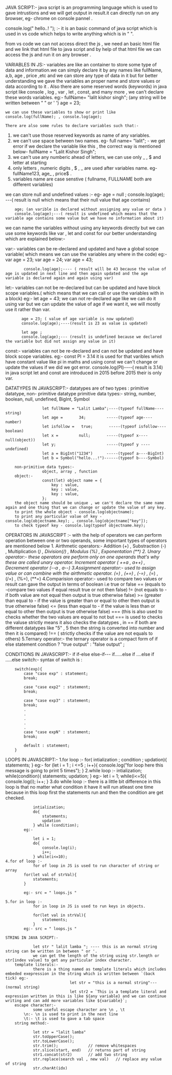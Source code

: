 JAVA SCRIPT:-
            java script is an programming language which is used to gave intrustions and we will get output in result.it can directly run on any browser, eg- chrome on console pannel .

console.log(" hello..! "); :-
                it is an basic command of java script which is used in vs code which helps to write anything which is in " ".

from vs code we can not access direct the js , we need an basic html file and we link that html file to java script and by help of that html file we can access the js and run it on any browser .

VARIABLES IN JS:-
                variables are like an container to store some type of data and information.we can simply declare it by any names like fullName, a,b, age , price ,etc and we can store any type of data in it but for better understanding we gave the variables an proper name and store values or data according to it . Also there are some reserved words (keywords) in java script like console , log , var , let , const, and many more , we can't declare these words variables.
                eg:- fullName= "lalit kishor singh"; (any string will be written between " " or ' ')
                     age = 23;

    we can use these variables to show or print like console.log(fullName); , console.log(age);

    There are also some rules to declare variables such that:-
1.  we can't use those reserved keywords as name of any variables.
2.  we can't use space between two names.
    eg- full name= "lalit"; - we get error if we declare the variable like this , the correct way is mentioned below-
        fullName = "Lalit Kishor Singh";
3. we can't use any numberic ahead of letters, we can use only _ , $ and letter at starting 
4. only letters , numeric digits , $ , _ are used after variables name.
    eg- fullName123, age_ , price$ .
5. variables name are case senstive ( fullname, FULLNAME both are different variables)

we can store null and undefined values :-
    eg- age = null ;
        console.log(age); ---( result is null which means that their null value that age contains)

        age; (an varible is declared without assigning any value or data )
        console.log(age);---( result is undefined which means that the variable age contains some value but we have no information about it)

we can name the variables without using any keywords directly but we can use some keywords like var , let and const for our better understanding which are explained below:-

var:- variables can be re-declared and updated and have a global scope variable( which means we can use the variables any where in the code)
      eg:- var age = 23;
            var age = 24;
            var age = 43;

            console.log(age);---- ( result will be 43 because the value of age is updated in next line and then again updated and the age variable is declared again and again using var)

let:- variables can not be re-declared but can be updated and have block scope variables.( which means that we can call or use the variables with in a block)
      eg:- let age = 43;
           we can not re-declared age like we can do it using var but we can update the value of age if we want it, we will mostly use it rather than var.

           age = 23; ( value of age variable is now updated)
           console.log(age);----(result is 23 as value is updated)

           let age ;
           console.log(age);--- (result is undefined because we declared the variable but did not assign any value in it)
        
const:- variables can not be re-declared and can not be updated and have block scope variables.
        eg:- const PI = 3.14
         it is used for that varibles which have constant value like pi in maths and using const we can't change or update the values if we did we got error.
         console.log(PI)----( result is 3.14)
  in java script let and const are introduced in 2015 before 2015 their is only var.

DATATYPES IN JAVASCRIPT:-
           datatypes are of two types : primitive datatype, non- primitive datatype
        primitive data types:-
                    string, number, boolean, null, undefined, BigInt, Symbol

                    let fullName = "Lalit Lamba";----(typeof fullName----string)
                    let age =       34;         -----(typeof age----number)
                    let isfollow =   true;       -----(typeof isfollow----boolean)
                    let x =         null;       -----(typeof x----null(object))
                    let y;                      -----(typeof y ----undefined)
                    let a = BigInt("1234")      -----(typeof a----BigInt)
                    let b = Symbol("hello...!")------(typeof b----Symbol)

        non-primitive data types:-
                    object, array , function
        object:-
                    const(let) object name = {
                        key : value,
                        key : value,
                        key : value,
                    };
        the object name should be unique , we can't declare the same name again and one thing that we can change or update the value of any key.
        to print the whole object - console.log(objectname);
        to print any particular value of key - console.log(objectname.key); , console.log(objectname["key"]);
        to check typeof key - console.log(typeof objectname.key);

OPERATORS IN JAVASCRIPT :-
                        with the help of operators we can perform operation between one or two operands, some important types of operators are mentioned below
        1. Airthmetic operators:-
                        Addition (+) , Substraction (-) , Multiplication (*) , Division(/) , Modulus (%) , Exponentation (**)
        2. Unary operator:-
                        these operators are perform only on one operands that's why these are called unary operator.
                        Increment operator ( ++a , a++) , Decrement operator (--a , a--)
        3.Assignment operator:-
                        used to assign value or can combine with the airthmetic operator.
                        (=) , (+=) , (-=) , (*=) , (/=) , (%=), (**=)
        4.Comparision operator:-
                        used to compare two values or result can gave the output in terms of boolean i.e true or false
                        == (equals to -compare two values if equal result true or not then false)
                        != (not equals to - if both value are not equal then output is true otherwise false)
                        >= (greater than equal to - if the value is greater than or equal to other then output is true otherwise false)
                        <= (less than equal to - if the value is less than or equal to other then output is true otherwise false)
                        === (this is also used to checks whether the two values are equal to not but === is used to checks the valuse strictly means it also checks the datatypes , in == if both are different datatypes like "5" , 5 then the string is converted into number and then it is compared)
                        !== ( strictly checks if the value are not equals to others)
        5.Ternary operator:-
                        the ternary operator is a compact form of if else statement
                        condtion ? "true output" : "false output" ;

CONDITIONS IN JAVASCRIPT:-
if
if-else
else-if--- if......else if ....else if .....else
switch:- syntax of switch is :

        switch(exp){
            case "case exp" : statement;
            break;
            
            case "case exp2" : statement;
            break;

            case "case exp3" : statement;
            break;
            .
            .
            .
            .
            .
            case "case expN" : statement;
            break;

            default : statement;
        }

LOOPS IN JAVASCRIPT:-
    1.for loop :-
                for( intialization ; condition ; updation){
                    statements;
                }
            eg:-
                for (let i = 1 ; i <=5 ; i++){
                    console.log("for loop here this message is going to print 5 times");
                }
    2.while loop :-
                intialization;
                while(condition){
                    statements;
                    updation;
                }
            eg:-
                let i = 1;
                while(i<=5){
                    console.log(i);
                    i++;
                }
    3.do while loop :-
                there is a little bit difference in this loop is that no matter what condition it have it will run atleast one time because in this loop first the statements run and then the condition are get checked.
                
                intialization;
                do{
                    statements;
                    updation
                } while (condition);
            eg:-

                let i = 1;
                do{
                    console.log(i);
                    i++;
                } while(i<=10);
    4.for of loop :-
                for of loop in JS is used to run character of string or array
            for(let val of strVal){
                statements;
            }

            eg:- src = " loops.js "
        
    5.for in loop :-
                for in loop in JS is used to run keys in objects.

                for(let val in strVal){
                    statements;
                }
            eg:- src = " loops.js "

    STRING IN JAVA SCRIPT:-

                let str " lalit lamba "; ---- this is an normal string string can be written in between " or '.
                we can get the length of the string using str.length or str[index value] to get any particular index character.
        template literals:-
                there is a thing named as template literals which includes embeded exepression in the string which is written between `(back tick) eg:-
                                let str = "this is a normal string"---(normal string)
                                let str2 = `This is a template literal and expression written in this is like ${any variable} and we can continue writing and can add more variables like ${variable}`;
        escape character:-
                some useful escape character are \n , \t
            \n:- \n is used to print in the next line
            \t:- \t is used to gave a tab space
        string method:-
                
                let str = "lalit lamba"
                str.toUpperCase();
                str.toLowerCase();
                str.trim();             // remove whitespaces
                str.slice(start, end)   // returns part of string
                str1.concat(str2)       // add two string
                str.replace(search val , new val)   // replace any value of string
                str.charAt(idx)